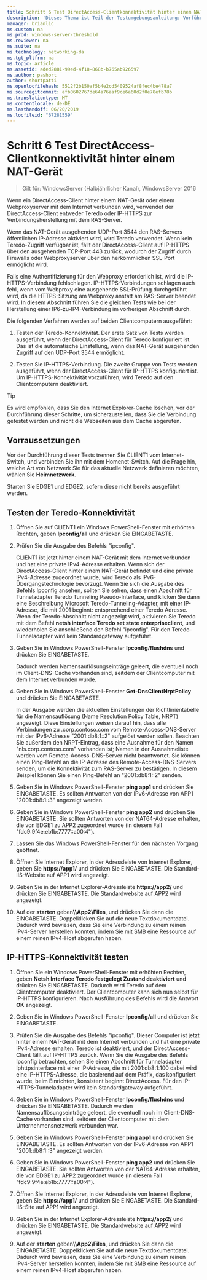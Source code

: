 ```yaml
---
title: Schritt 6 Test DirectAccess-Clientkonnektivität hinter einem NAT-Gerät
description: 'Dieses Thema ist Teil der Testumgebungsanleitung: Vorführen von DirectAccess in einem Cluster mit Windows NLB für Windows Server 2016'
manager: brianlic
ms.custom: na
ms.prod: windows-server-threshold
ms.reviewer: na
ms.suite: na
ms.technology: networking-da
ms.tgt_pltfrm: na
ms.topic: article
ms.assetid: aded2881-99ed-4f18-868b-b765ab926597
ms.author: pashort
author: shortpatti
ms.openlocfilehash: 5512f2b150af5b4e2cd5409524af8fec4be478a7
ms.sourcegitcommit: afb0602767de64a76aaf9ce6a60d2f0e78efb78b
ms.translationtype: MT
ms.contentlocale: de-DE
ms.lasthandoff: 06/20/2019
ms.locfileid: "67281559"
---
```

# <a name="step-6-test-directaccess-client-connectivity-from-behind-a-nat-device"></a>Schritt 6 Test DirectAccess-Clientkonnektivität hinter einem NAT-Gerät

>Gilt für: WindowsServer (Halbjährlicher Kanal), WindowsServer 2016

Wenn ein DirectAccess-Client hinter einem NAT-Gerät oder einem Webproxyserver mit dem Internet verbunden wird, verwendet der DirectAccess-Client entweder Teredo oder IP-HTTPS zur Verbindungsherstellung mit dem RAS-Server. 

Wenn das NAT-Gerät ausgehenden UDP-Port 3544 den RAS-Servers öffentlichen IP-Adresse aktiviert wird, wird Teredo verwendet. Wenn kein Teredo-Zugriff verfügbar ist, fällt der DirectAccess-Client auf IP-HTTPS über den ausgehenden TCP-Port 443 zurück, wodurch der Zugriff durch Firewalls oder Webproxyserver über den herkömmlichen SSL-Port ermöglicht wird. 

Falls eine Authentifizierung für den Webproxy erforderlich ist, wird die IP-HTTPS-Verbindung fehlschlagen. IP-HTTPS-Verbindungen schlagen auch fehl, wenn vom Webproxy eine ausgehende SSL-Prüfung durchgeführt wird, da die HTTPS-Sitzung am Webproxy anstatt am RAS-Server beendet wird. In diesem Abschnitt führen Sie die gleichen Tests wie bei der Herstellung einer IP6-zu-IP4-Verbindung im vorherigen Abschnitt durch.  
  
Die folgenden Verfahren werden auf beiden Clientcomputern ausgeführt:  
  
1. Testen der Teredo-Konnektivität. Der erste Satz von Tests werden ausgeführt, wenn der DirectAccess-Client für Teredo konfiguriert ist. Das ist die automatische Einstellung, wenn das NAT-Gerät ausgehenden Zugriff auf den UDP-Port 3544 ermöglicht.  
  
2. Testen Sie IP-HTTPS-Verbindung. Die zweite Gruppe von Tests werden ausgeführt, wenn der DirectAccess-Client für IP-HTTPS konfiguriert ist. Um IP-HTTPS-Konnektivität vorzuführen, wird Teredo auf den Clientcomputern deaktiviert.  
  
> [!TIP]  
> Es wird empfohlen, dass Sie den Internet Explorer-Cache löschen, vor der Durchführung dieser Schritte, um sicherzustellen, dass Sie die Verbindung getestet werden und nicht die Webseiten aus dem Cache abgerufen.  
  
## <a name="prerequisites"></a>Vorraussetzungen

Vor der Durchführung dieser Tests trennen Sie CLIENT1 vom Internet-Switch, und verbinden Sie ihn mit dem Homenet-Switch. Auf die Frage hin, welche Art von Netzwerk Sie für das aktuelle Netzwerk definieren möchten, wählen Sie **Heimnetzwerk**.  
  
Starten Sie EDGE1 und EDGE2, sofern diese nicht bereits ausgeführt werden.  
  
## <a name="test-teredo-connectivity"></a>Testen der Teredo-Konnektivität  
  
1. Öffnen Sie auf CLIENT1 ein Windows PowerShell-Fenster mit erhöhten Rechten, geben **Ipconfig/all** und drücken Sie EINGABETASTE.  
  
2. Prüfen Sie die Ausgabe des Befehls "ipconfig".  
  
   CLIENT1 ist jetzt hinter einem NAT-Gerät mit dem Internet verbunden und hat eine private IPv4-Adresse erhalten. Wenn sich der DirectAccess-Client hinter einem NAT-Gerät befindet und eine private IPv4-Adresse zugeordnet wurde, wird Teredo als IPv6-Übergangstechnologie bevorzugt. Wenn Sie sich die Ausgabe des Befehls Ipconfig ansehen, sollten Sie sehen, dass einen Abschnitt für Tunneladapter Teredo Tunneling Pseudo-Interface, und klicken Sie dann eine Beschreibung Microsoft Teredo-Tunneling-Adapter, mit einer IP-Adresse, die mit 2001 beginnt: entsprechend einer Teredo Adresse. Wenn der Teredo-Abschnitt nicht angezeigt wird, aktivieren Sie Teredo mit dem Befehl **netsh interface Teredo set state enterpriseclient**, und wiederholen Sie anschließend den Befehl "ipconfig". Für den Teredo-Tunneladapter wird kein Standardgateway aufgeführt.  
  
3. Geben Sie in Windows PowerShell-Fenster **Ipconfig/flushdns** und drücken Sie EINGABETASTE.  
  
   Dadurch werden Namensauflösungseinträge geleert, die eventuell noch im Client-DNS-Cache vorhanden sind, seitdem der Clientcomputer mit dem Internet verbunden wurde.  
  
4. Geben Sie in Windows PowerShell-Fenster **Get-DnsClientNrptPolicy** und drücken Sie EINGABETASTE.  
  
   In der Ausgabe werden die aktuellen Einstellungen der Richtlinientabelle für die Namensauflösung (Name Resolution Policy Table, NRPT) angezeigt. Diese Einstellungen weisen darauf hin, dass alle Verbindungen zu .corp.contoso.com vom Remote-Access-DNS-Server mit der IPv6-Adresse "2001:db8:1::2" aufgelöst werden sollen. Beachten Sie außerdem den NRPT-Eintrag, dass eine Ausnahme für den Namen "nls.corp.contoso.com" vorhanden ist; Namen in der Ausnahmeliste werden vom Remote-Access-DNS-Server nicht beantwortet. Sie können einen Ping-Befehl an die IP-Adresse des Remote-Access-DNS-Servers senden, um die Konnektivität zum RAS-Server zu bestätigen. In diesem Beispiel können Sie einen Ping-Befehl an "2001:db8:1::2" senden.  
  
5. Geben Sie in Windows PowerShell-Fenster **ping app1** und drücken Sie EINGABETASTE. Es sollten Antworten von der IPv6-Adresse von APP1 "2001:db8:1::3" angezeigt werden.  
  
6. Geben Sie in Windows PowerShell-Fenster **ping app2** und drücken Sie EINGABETASTE. Sie sollten Antworten von der NAT64-Adresse erhalten, die von EDGE1 zu APP2 zugeordnet wurde (in diesem Fall "fdc9:9f4e:eb1b:7777::a00:4").  
  
7. Lassen Sie das Windows PowerShell-Fenster für den nächsten Vorgang geöffnet.  
  
8. Öffnen Sie Internet Explorer, in der Adressleiste von Internet Explorer, geben Sie **https://app1/** und drücken Sie EINGABETASTE. Die Standard-IIS-Website auf APP1 wird angezeigt.  
  
9. Geben Sie in der Internet Explorer-Adressleiste **https://app2/** und drücken Sie EINGABETASTE. Die Standardwebsite auf APP2 wird angezeigt.  
  
10. Auf der **starten** geben<strong>\\\App2\Files</strong>, und drücken Sie dann die EINGABETASTE. Doppelklicken Sie auf die neue Textdokumentdatei. Dadurch wird bewiesen, dass Sie eine Verbindung zu einem reinen IPv4-Server herstellen konnten, indem Sie mit SMB eine Ressource auf einem reinen IPv4-Host abgerufen haben.  
  
## <a name="test-ip-https-connectivity"></a>IP-HTTPS-Konnektivität testen  
  
1. Öffnen Sie ein Windows PowerShell-Fenster mit erhöhten Rechten, geben **Netsh Interface Teredo festgelegt Zustand deaktiviert** und drücken Sie EINGABETASTE. Dadurch wird Teredo auf dem Clientcomputer deaktiviert. Der Clientcomputer kann sich nun selbst für IP-HTTPS konfigurieren. Nach Ausführung des Befehls wird die Antwort **OK** angezeigt.  
  
2. Geben Sie in Windows PowerShell-Fenster **Ipconfig/all** und drücken Sie EINGABETASTE.  
  
3. Prüfen Sie die Ausgabe des Befehls "ipconfig". Dieser Computer ist jetzt hinter einem NAT-Gerät mit dem Internet verbunden und hat eine private IPv4-Adresse erhalten. Teredo ist deaktiviert, und der DirectAccess-Client fällt auf IP-HTTPS zurück. Wenn Sie die Ausgabe des Befehls Ipconfig betrachten, sehen Sie einen Abschnitt für Tunneladapter Iphttpsinterface mit einer IP-Adresse, die mit 2001:db8:1:100 dabei wird eine IP-HTTPS-Adresse, die basierend auf dem Präfix, das konfiguriert wurde, beim Einrichten, konsistent beginnt DirectAccess. Für den IP-HTTPS-Tunneladapter wird kein Standardgateway aufgeführt.  
  
4. Geben Sie in Windows PowerShell-Fenster **Ipconfig/flushdns** und drücken Sie EINGABETASTE. Dadurch werden Namensauflösungseinträge geleert, die eventuell noch im Client-DNS-Cache vorhanden sind, seitdem der Clientcomputer mit dem Unternehmensnetzwerk verbunden war.  
  
5. Geben Sie in Windows PowerShell-Fenster **ping app1** und drücken Sie EINGABETASTE. Es sollten Antworten von der IPv6-Adresse von APP1 "2001:db8:1::3" angezeigt werden.  
  
6. Geben Sie in Windows PowerShell-Fenster **ping app2** und drücken Sie EINGABETASTE. Sie sollten Antworten von der NAT64-Adresse erhalten, die von EDGE1 zu APP2 zugeordnet wurde (in diesem Fall "fdc9:9f4e:eb1b:7777::a00:4").  
  
7. Öffnen Sie Internet Explorer, in der Adressleiste von Internet Explorer, geben Sie **https://app1/** und drücken Sie EINGABETASTE. Die Standard-IIS-Site auf APP1 wird angezeigt.  
  
8. Geben Sie in der Internet Explorer-Adressleiste **https://app2/** und drücken Sie EINGABETASTE. Die Standardwebsite auf APP2 wird angezeigt.  
  
9. Auf der **starten** geben<strong>\\\App2\Files</strong>, und drücken Sie dann die EINGABETASTE. Doppelklicken Sie auf die neue Textdokumentdatei. Dadurch wird bewiesen, dass Sie eine Verbindung zu einem reinen IPv4-Server herstellen konnten, indem Sie mit SMB eine Ressource auf einem reinen IPv4-Host abgerufen haben.
